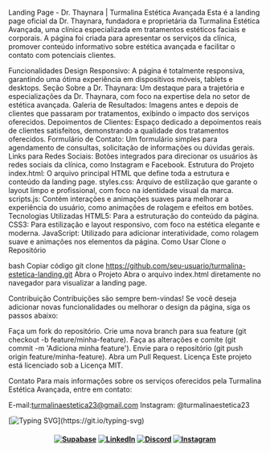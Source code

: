 Landing Page - Dr. Thaynara | Turmalina Estética Avançada
Esta é a landing page oficial da Dr. Thaynara, fundadora e proprietária da Turmalina Estética Avançada, uma clínica especializada em tratamentos estéticos faciais e corporais. A página foi criada para apresentar os serviços da clínica, promover conteúdo informativo sobre estética avançada e facilitar o contato com potenciais clientes.

Funcionalidades
Design Responsivo: A página é totalmente responsiva, garantindo uma ótima experiência em dispositivos móveis, tablets e desktops.
Seção Sobre a Dr. Thaynara: Um destaque para a trajetória e especializações da Dr. Thaynara, com foco na expertise dela no setor de estética avançada.
Galeria de Resultados: Imagens antes e depois de clientes que passaram por tratamentos, exibindo o impacto dos serviços oferecidos.
Depoimentos de Clientes: Espaço dedicado a depoimentos reais de clientes satisfeitos, demonstrando a qualidade dos tratamentos oferecidos.
Formulário de Contato: Um formulário simples para agendamento de consultas, solicitação de informações ou dúvidas gerais.
Links para Redes Sociais: Botões integrados para direcionar os usuários às redes sociais da clínica, como Instagram e Facebook.
Estrutura do Projeto
index.html: O arquivo principal HTML que define toda a estrutura e conteúdo da landing page.
styles.css: Arquivo de estilização que garante o layout limpo e profissional, com foco na identidade visual da marca.
scripts.js: Contém interações e animações suaves para melhorar a experiência do usuário, como animações de rolagem e efeitos em botões.
Tecnologias Utilizadas
HTML5: Para a estruturação do conteúdo da página.
CSS3: Para estilização e layout responsivo, com foco na estética elegante e moderna.
JavaScript: Utilizado para adicionar interatividade, como rolagem suave e animações nos elementos da página.
Como Usar
Clone o Repositório

bash
Copiar código
git clone https://github.com/seu-usuario/turmalina-estetica-landing.git
Abra o Projeto Abra o arquivo index.html diretamente no navegador para visualizar a landing page.

Contribuição
Contribuições são sempre bem-vindas! Se você deseja adicionar novas funcionalidades ou melhorar o design da página, siga os passos abaixo:

Faça um fork do repositório.
Crie uma nova branch para sua feature (git checkout -b feature/minha-feature).
Faça as alterações e comite (git commit -m 'Adiciona minha feature').
Envie para o repositório (git push origin feature/minha-feature).
Abra um Pull Request.
Licença
Este projeto está licenciado sob a Licença MIT.

Contato
Para mais informações sobre os serviços oferecidos pela Turmalina Estética Avançada, entre em contato:

E-mail:turmalinaestetica23@gmail.com
Instagram: @turmalinaestetica23

[![Typing SVG](https://readme-typing-svg.herokuapp.com/?color=EBFAFA&size=35&center=true&vCenter=true&width=1000&lines=Welcome!;I'm+Ruan+Torres;I'm+30+years+old;Web+Developer;)](https://git.io/typing-svg)
<h4 align="center">

[![Supabase](https://img.shields.io/badge/souruandev-273542?style=for-the-badge&logo=supabase&logoColor=white)](https://ruantorress.github.io/Portfolio/)
[![LinkedIn](https://img.shields.io/badge/LinkedIn-0077B5?style=for-the-badge&logo=linkedin&logoColor=white)](https://www.linkedin.com/in/ruanfabio59/)
[![Discord](https://img.shields.io/badge/Discord-7289DA?style=for-the-badge&logo=discord&logoColor=white)](https://discord.com/channels/@me)
[![Instagram](https://img.shields.io/badge/-Instagram-%23E4405F?style=for-the-badge&logo=instagram&logoColor=white)](https://www.instagram.com/ruanfabio59/?igsh=YjE3OTVuNTFwbmxz&utm_source=qr)